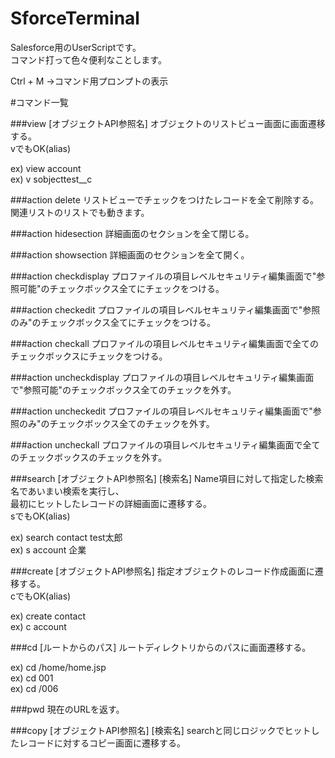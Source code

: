 SforceTerminal
====================

Salesforce用のUserScriptです。  
コマンド打って色々便利なことします。  


Ctrl + M ->コマンド用プロンプトの表示  


#コマンド一覧

###view [オブジェクトAPI参照名]
オブジェクトのリストビュー画面に画面遷移する。  
vでもOK(alias)  
  
ex) view account  
ex) v sobjecttest__c  

###action delete
リストビューでチェックをつけたレコードを全て削除する。  
関連リストのリストでも動きます。  

###action hidesection
詳細画面のセクションを全て閉じる。  

###action showsection
詳細画面のセクションを全て開く。  

###action checkdisplay
プロファイルの項目レベルセキュリティ編集画面で"参照可能"のチェックボックス全てにチェックをつける。  

###action checkedit
プロファイルの項目レベルセキュリティ編集画面で"参照のみ"のチェックボックス全てにチェックをつける。  

###action checkall
プロファイルの項目レベルセキュリティ編集画面で全てのチェックボックスにチェックをつける。  

###action uncheckdisplay
プロファイルの項目レベルセキュリティ編集画面で"参照可能"のチェックボックス全てのチェックを外す。  

###action uncheckedit
プロファイルの項目レベルセキュリティ編集画面で"参照のみ"のチェックボックス全てのチェックを外す。  

###action uncheckall
プロファイルの項目レベルセキュリティ編集画面で全てのチェックボックスのチェックを外す。  

###search [オブジェクトAPI参照名] [検索名]
Name項目に対して指定した検索名であいまい検索を実行し、  
最初にヒットしたレコードの詳細画面に遷移する。  
sでもOK(alias)  
  
ex) search contact test太郎  
ex) s account 企業  
  
###create [オブジェクトAPI参照名]
指定オブジェクトのレコード作成画面に遷移する。  
cでもOK(alias)  
  
ex) create contact  
ex) c account  
  
###cd [ルートからのパス]
ルートディレクトリからのパスに画面遷移する。  
  
ex) cd /home/home.jsp  
ex) cd 001  
ex) cd /006  
  
###pwd
現在のURLを返す。  
  
###copy [オブジェクトAPI参照名] [検索名]
searchと同じロジックでヒットしたレコードに対するコピー画面に遷移する。  
  
